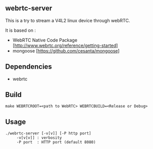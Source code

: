 webrtc-server
-------------

This is a try to stream a V4L2 linux device through webRTC.

It is based on :
 * WebRTC Native Code Package [http://www.webrtc.org/reference/getting-started]
 * mongoose [https://github.com/cesanta/mongoose]

Dependencies
------------
 - webrtc
 
Build
------- 
	make WEBRTCROOT=<path to WebRTC> WEBRTCBUILD=<Release or Debug>
	
Usage
-----
	./webrtc-server [-v[v]] [-P http port]
		 -v[v[v]] : verbosity
		 -P port  : HTTP port (default 8080)


